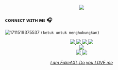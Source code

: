<p align="center">
<img src="https://readme-typing-svg.herokuapp.com?color=Blue&RED=380&height=45&lines=Selamat+datang;Di+github+ku;Do+you+LOVE+me+📢⁉&center=true"></a>


### ᴄᴏɴɴᴇᴄᴛ ᴡɪᴛʜ ᴍᴇ 🎧
![1711519375537](https://github.com/FakeAXL00/FakeAXL00/assets/164671698/13f4b5b3-c69d-43b1-b5d6-5b3f78af9eef)
``(ketuk untuk menghubungkan)``

<center>
<p align="center">
  <a href="https://instagram.com/@fakeaxl.404)"><img src="https://img.shields.io/badge/Instagram-E4405F?style=for-the-badge&logo=instagram&logoColor=white"/> 
  <a href="https://wa.me/qr/ target="blank""><img src="https://img.shields.io/badge/WhatsApp-25D366?style=for-the-badge&logo=whatsapp&logoColor=white" />
  <a href="https://www.facebook.com/ target="blank""><img src="https://img.shields.io/badge/Facebook-%234267B2.svg?&style=for-the-badge&logo=facebook&logoColor=white" />
  <a href="https://t.me/target="blank""><img src="https://img.shields.io/badge/Telegram-%230088cc.svg?&style=for-the-badge&logo=telegram&logoColor=white" /> <br>
  <a href="https://www.youtube.com/@FakeAXL00/target="blank""><img src="https://img.shields.io/badge/YouTube-FakeAXL00-ff0000?style=for-the-badge&logo=youtube&logoColor=ff0000&link=https://youtube.com/channel/FakeAXL" /><br>
  <a name=FakeAXL00 Hacker&label=VIEWS&style=flat-square&color=orange" />
  <a href="https://github.com/FakeAXL00)"><img src="https://img.shields.io/badge/-GitHub-black?style=flat-square&logo=github" /> 
  <a href="https://youtube.com/channel/FakeAXL0/target="blank""/>
    <a href="https//threads.net/target=_"blank"fakeaxl.404)"><img src="https://img.shields.io/badge/-Threads-black?stylr=flat-square&logo=threads" />
</p>

_I am FakeAXL,Do you LOVE me_
